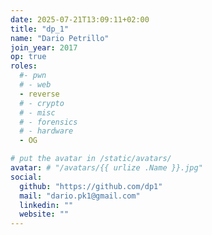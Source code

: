 ```yaml
---
date: 2025-07-21T13:09:11+02:00
title: "dp_1"
name: "Dario Petrillo"
join_year: 2017
op: true
roles:
  #- pwn
  # - web
  - reverse
  # - crypto
  # - misc
  # - forensics
  # - hardware
  - OG

# put the avatar in /static/avatars/
avatar: # "/avatars/{{ urlize .Name }}.jpg"
social:
  github: "https://github.com/dp1"
  mail: "dario.pk1@gmail.com"
  linkedin: ""
  website: ""
---
```

